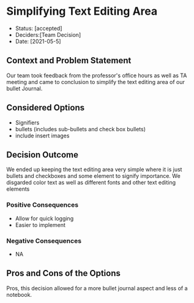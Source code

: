 # Simplifying Text Editing Area

* Status: [accepted]
* Deciders:[Team Decision]
* Date: [2021-05-5] 


## Context and Problem Statement

Our team took feedback from the professor's office hours as well as TA meeting and came to conclusion to simplify the text editing area of our bullet Journal.

## Considered Options

* Signifiers
* bullets (includes sub-bullets and check box bullets)
* include insert images

## Decision Outcome
We ended up keeping the text editing area very simple where it is just bullets and checkboxes and some element to signify importance. We disgarded color text as well as different fonts and other text editing elements

### Positive Consequences

* Allow for quick logging
* Easier to implement

### Negative Consequences
* NA

## Pros and Cons of the Options
Pros, this decision allowed for a more bullet journal aspect and less of a notebook.